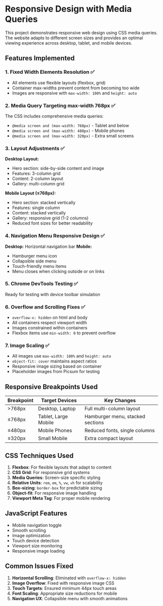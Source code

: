 # Responsive Design with Media Queries

This project demonstrates responsive web design using CSS media queries. The website adapts to different screen sizes and provides an optimal viewing experience across desktop, tablet, and mobile devices.

## Features Implemented

### 1. Fixed Width Elements Resolution ✅
- All elements use flexible layouts (flexbox, grid)
- Container max-widths prevent content from becoming too wide
- Images are responsive with `max-width: 100%` and `height: auto`

### 2. Media Query Targeting max-width 768px ✅
The CSS includes comprehensive media queries:
- `@media screen and (max-width: 768px)` - Tablet and below
- `@media screen and (max-width: 480px)` - Mobile phones
- `@media screen and (max-width: 320px)` - Extra small screens

### 3. Layout Adjustments ✅
**Desktop Layout:**
- Hero section: side-by-side content and image
- Features: 3-column grid
- Content: 2-column layout
- Gallery: multi-column grid

**Mobile Layout (≤768px):**
- Hero section: stacked vertically
- Features: single column
- Content: stacked vertically
- Gallery: responsive grid (1-2 columns)
- Reduced font sizes for better readability

### 4. Navigation Menu Responsive Design ✅
**Desktop:** Horizontal navigation bar
**Mobile:** 
- Hamburger menu icon
- Collapsible side menu
- Touch-friendly menu items
- Menu closes when clicking outside or on links

### 5. Chrome DevTools Testing ✅
Ready for testing with device toolbar simulation

### 6. Overflow and Scrolling Fixes ✅
- `overflow-x: hidden` on html and body
- All containers respect viewport width
- Images constrained within containers
- Flexbox items use `min-width: 0` to prevent overflow

### 7. Image Scaling ✅
- All images use `max-width: 100%` and `height: auto`
- `object-fit: cover` maintains aspect ratios
- Responsive image sizing based on container
- Placeholder images from Picsum for testing

## Responsive Breakpoints Used

| Breakpoint | Target Devices | Key Changes |
|------------|----------------|-------------|
| >768px | Desktop, Laptop | Full multi-column layout |
| ≤768px | Tablet, Large Mobile | Hamburger menu, stacked sections |
| ≤480px | Mobile Phones | Reduced fonts, single columns |
| ≤320px | Small Mobile | Extra compact layout |

## CSS Techniques Used

1. **Flexbox**: For flexible layouts that adapt to content
2. **CSS Grid**: For responsive grid systems
3. **Media Queries**: Screen-size specific styling
4. **Relative Units**: `rem`, `em`, `%`, `vw`, `vh` for scalability
5. **Box-sizing**: `border-box` for predictable sizing
6. **Object-fit**: For responsive image handling
7. **Viewport Meta Tag**: For proper mobile rendering

## JavaScript Features

- Mobile navigation toggle
- Smooth scrolling
- Image optimization
- Touch device detection
- Viewport size monitoring
- Responsive image loading

## Common Issues Fixed

1. **Horizontal Scrolling**: Eliminated with `overflow-x: hidden`
2. **Image Overflow**: Fixed with responsive image CSS
3. **Touch Targets**: Ensured minimum 44px touch areas
4. **Font Scaling**: Appropriate size reductions for mobile
5. **Navigation UX**: Collapsible menu with smooth animations
